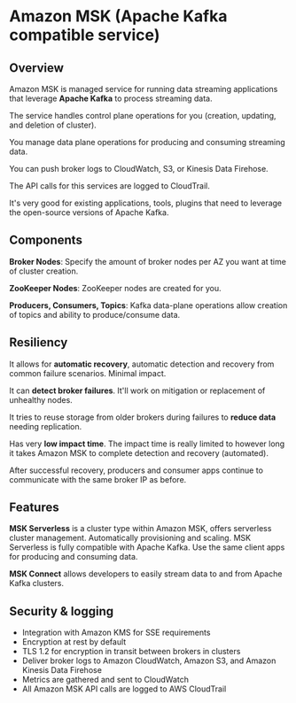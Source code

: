 # Amazon MSK (Apache Kafka compatible service)

## Overview

Amazon MSK is managed service for running data streaming applications that leverage **Apache Kafka** to process streaming data.

The service handles control plane operations for you (creation, updating, and deletion of cluster).

You manage data plane operations for producing and consuming streaming data.

You can push broker logs to CloudWatch, S3, or Kinesis Data Firehose.

The API calls for this services are logged to CloudTrail.

It's very good for existing applications, tools, plugins
that need to leverage the open-source versions
of Apache Kafka.


## Components

**Broker Nodes**: Specify the amount of broker nodes per AZ you want at time of cluster creation.

**ZooKeeper Nodes**: ZooKeeper nodes are created for you.

**Producers, Consumers, Topics**: Kafka data-plane operations allow creation of topics and ability to produce/consume data.


## Resiliency

It allows for **automatic recovery**, automatic detection
and recovery from common failure scenarios. Minimal impact.

It can **detect broker failures**. It'll work on mitigation or replacement of unhealthy nodes.

It tries to reuse storage from older brokers during failures to **reduce data** needing replication.

Has very **low impact time**. The impact time is really limited
to however long it takes Amazon MSK
to complete detection and recovery (automated).

After successful recovery, producers and consumer apps continue to communicate with the same broker IP as before.


## Features

**MSK Serverless** is a cluster type within Amazon MSK, offers serverless cluster management. Automatically provisioning and scaling. MSK Serverless is fully compatible with Apache Kafka. Use the same client apps for producing and consuming data.

**MSK Connect** allows developers to easily stream data to and from Apache Kafka clusters.


## Security & logging

- Integration with Amazon KMS for SSE requirements
- Encryption at rest by default
- TLS 1.2 for encryption in transit between brokers in clusters
- Deliver broker logs to Amazon CloudWatch, Amazon S3, and Amazon Kinesis Data Firehose
- Metrics are gathered and sent to CloudWatch
- All Amazon MSK API calls are logged to AWS CloudTrail